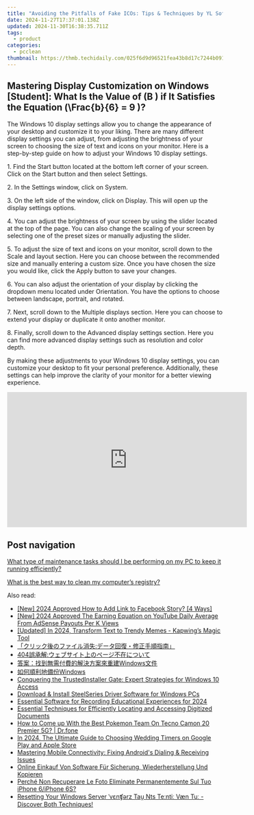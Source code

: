 ```yaml
---
title: "Avoiding the Pitfalls of Fake ICOs: Tips & Techniques by YL Software Professionals"
date: 2024-11-27T17:37:01.138Z
updated: 2024-11-30T16:38:35.711Z
tags:
  - product
categories:
  - pcclean
thumbnail: https://thmb.techidaily.com/025f6d9d96521fea43b8d17c7244b091345a22a6d0cc7e77077266caaed2704c.jpg
---
```


## Mastering Display Customization on Windows [Student]: What Is the Value of \(B \) if It Satisfies the Equation \(\Frac{b}{6} = 9 \)?

The Windows 10 display settings allow you to change the appearance of your desktop and customize it to your liking. There are many different display settings you can adjust, from adjusting the brightness of your screen to choosing the size of text and icons on your monitor. Here is a step-by-step guide on how to adjust your Windows 10 display settings. 

1\. Find the Start button located at the bottom left corner of your screen. Click on the Start button and then select Settings.

2\. In the Settings window, click on System.

3\. On the left side of the window, click on Display. This will open up the display settings options. 

4\. You can adjust the brightness of your screen by using the slider located at the top of the page. You can also change the scaling of your screen by selecting one of the preset sizes or manually adjusting the slider.

5\. To adjust the size of text and icons on your monitor, scroll down to the Scale and layout section. Here you can choose between the recommended size and manually entering a custom size. Once you have chosen the size you would like, click the Apply button to save your changes.

6\. You can also adjust the orientation of your display by clicking the dropdown menu located under Orientation. You have the options to choose between landscape, portrait, and rotated.

7\. Next, scroll down to the Multiple displays section. Here you can choose to extend your display or duplicate it onto another monitor.

8\. Finally, scroll down to the Advanced display settings section. Here you can find more advanced display settings such as resolution and color depth. 

By making these adjustments to your Windows 10 display settings, you can customize your desktop to fit your personal preference. Additionally, these settings can help improve the clarity of your monitor for a better viewing experience.

<!-- affiliate ads begin -->
<iframe width="560" height="315" src="https://www.youtube.com/embed/aqeO4ed766s?si=AWtKHxP4hvQRd_lk" title="YouTube video player" frameborder="0" allow="accelerometer; autoplay; clipboard-write; encrypted-media; gyroscope; picture-in-picture; web-share" referrerpolicy="strict-origin-when-cross-origin" allowfullscreen></iframe>
<!-- affiliate ads end -->

## Post navigation

[What type of maintenance tasks should I be performing on my PC to keep it running efficiently?](https://tools.techidaily.com/pcclean/products/)

[What is the best way to clean my computer’s registry?](https://tools.techidaily.com/pcclean/products/)

<ins class="adsbygoogle"
     style="display:block"
     data-ad-format="autorelaxed"
     data-ad-client="ca-pub-7571918770474297"
     data-ad-slot="1223367746"></ins>

<ins class="adsbygoogle"
     style="display:block"
     data-ad-client="ca-pub-7571918770474297"
     data-ad-slot="8358498916"
     data-ad-format="auto"
     data-full-width-responsive="true"></ins>

<span class="atpl-alsoreadstyle">Also read:</span>
<div><ul>
<li><a href="https://facebook-video-content.techidaily.com/new-2024-approved-how-to-add-link-to-facebook-story-4-ways/"><u>[New] 2024 Approved How to Add Link to Facebook Story? [4 Ways]</u></a></li>
<li><a href="https://youtube-web.techidaily.com/024-approved-the-earning-equation-on-youtube-daily-average-from-adsense-payouts-per-k-views/"><u>[New] 2024 Approved The Earning Equation on YouTube Daily Average From AdSense Payouts Per K Views</u></a></li>
<li><a href="https://fox-access.techidaily.com/updated-in-2024-transform-text-to-trendy-memes-kapwings-magic-tool/"><u>[Updated] In 2024, Transform Text to Trendy Memes - Kapwing’s Magic Tool</u></a></li>
<li><a href="https://win-updates.techidaily.com/iuoajoocrplusodquodgplusocrpluswplusjoobruodleocoeocpoodqplusa2iowkstrjg4fjg7zjgrlm57lvqnjg7vkv67mrapmiyvpoibmjifljzfjgi0i/"><u>「クリック後のファイル消失:データ回復・修正手順指南」</u></a></li>
<li><a href="https://win-updates.techidaily.com/1728504987151-404/"><u>404誤承解:ウェブサイト上のページ不在について</u></a></li>
<li><a href="https://win-updates.techidaily.com/1728484198031-windows/"><u>答案：找到無需付費的解決方案來重建Windows文件</u></a></li>
<li><a href="https://win-updates.techidaily.com/1728483748437-windows/"><u>如何順利地備份Windows</u></a></li>
<li><a href="https://techno-recovery.techidaily.com/conquering-the-trustedinstaller-gate-expert-strategies-for-windows-10-access/"><u>Conquering the TrustedInstaller Gate: Expert Strategies for Windows 10 Access</u></a></li>
<li><a href="https://win-dash.techidaily.com/download-and-install-steelseries-driver-software-for-windows-pcs/"><u>Download & Install SteelSeries Driver Software for Windows PCs</u></a></li>
<li><a href="https://screen-video-capture.techidaily.com/essential-software-for-recording-educational-experiences-for-2024/"><u>Essential Software for Recording Educational Experiences for 2024</u></a></li>
<li><a href="https://win-updates.techidaily.com/essential-techniques-for-efficiently-locating-and-accessing-digitized-documents/"><u>Essential Techniques for Efficiently Locating and Accessing Digitized Documents</u></a></li>
<li><a href="https://android-pokemon-go.techidaily.com/how-to-come-up-with-the-best-pokemon-team-on-tecno-camon-20-premier-5g-drfone-by-drfone-virtual-android/"><u>How to Come up With the Best Pokemon Team On Tecno Camon 20 Premier 5G? | Dr.fone</u></a></li>
<li><a href="https://some-approaches.techidaily.com/in-2024-the-ultimate-guide-to-choosing-wedding-timers-on-google-play-and-apple-store/"><u>In 2024, The Ultimate Guide to Choosing Wedding Timers on Google Play and Apple Store</u></a></li>
<li><a href="https://technical-tips.techidaily.com/mastering-mobile-connectivity-fixing-androids-dialing-and-receiving-issues/"><u>Mastering Mobile Connectivity: Fixing Android's Dialing & Receiving Issues</u></a></li>
<li><a href="https://win-updates.techidaily.com/online-einkauf-von-software-fur-sicherung-wiederherstellung-und-kopieren/"><u>Online Einkauf Von Software Für Sicherung, Wiederherstellung Und Kopieren</u></a></li>
<li><a href="https://win-updates.techidaily.com/perche-non-recuperare-le-foto-eliminate-permanentemente-sul-tuo-iphone-6iphone-6s/"><u>Perché Non Recuperare Le Foto Eliminate Permanentemente Sul Tuo iPhone 6/iPhone 6S?</u></a></li>
<li><a href="https://win-updates.techidaily.com/resetting-your-windows-server-vnerz-tau-nts-tenti-vaen-tu-discover-both-techniques/"><u>Resetting Your Windows Server ˈvɛnʧərz Tau̯ Nts Teːntiː Væn Tuː - Discover Both Techniques!</u></a></li>
</ul></div>

